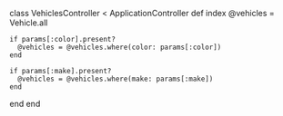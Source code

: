 class VehiclesController < ApplicationController
  def index
    @vehicles = Vehicle.all

    if params[:color].present?
      @vehicles = @vehicles.where(color: params[:color])
    end

    if params[:make].present?
      @vehicles = @vehicles.where(make: params[:make])
    end
  end
end
